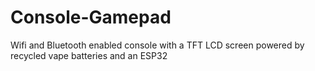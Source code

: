 # Console-Gamepad
 Wifi and Bluetooth enabled console with a TFT LCD screen powered by recycled vape batteries and an ESP32
